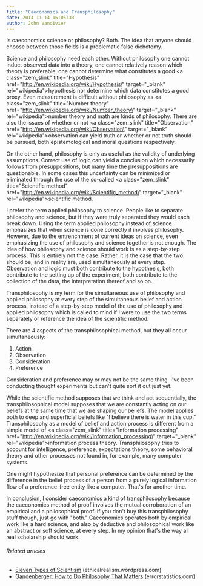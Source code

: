 ```yaml
---
title: "Caeconomics and Transphilosophy"
date: 2014-11-14 16:05:33
author: John Vandivier
---
```




Is caeconomics science or philosophy? Both. The idea that anyone should choose between those fields is a problematic false dichotomy.

Science and philosophy need each other. Without philosophy one cannot induct observed data into a theory, one cannot relatively reason which theory is preferable, one cannot determine what constitutes a good <a class=\"zem_slink\" title=\"Hypothesis\" href=\"http://en.wikipedia.org/wiki/Hypothesis\" target=\"_blank\" rel=\"wikipedia\">hypothesis</a> nor determine which data constitutes a good proxy. Even measurement is difficult without philosophy as <a class=\"zem_slink\" title=\"Number theory\" href=\"http://en.wikipedia.org/wiki/Number_theory\" target=\"_blank\" rel=\"wikipedia\">number theory</a> and math are kinds of philosophy. There are also the issues of whether or not <a class=\"zem_slink\" title=\"Observation\" href=\"http://en.wikipedia.org/wiki/Observation\" target=\"_blank\" rel=\"wikipedia\">observation</a> can yield truth or whether or not truth should be pursued, both epistemological and moral questions respectively.

On the other hand, philosophy is only as useful as the validity of underlying assumptions. Correct use of logic can yield a conclusion which necessarily follows from presuppositions, but many time the presuppositions are questionable. In some cases this uncertainty can be minimized or eliminated through the use of the so-called <a class=\"zem_slink\" title=\"Scientific method\" href=\"http://en.wikipedia.org/wiki/Scientific_method\" target=\"_blank\" rel=\"wikipedia\">scientific method</a>.

I prefer the term applied philosophy to science. People like to separate philosophy and science, but if they were truly separated they would each break down. Using the term applied philosophy instead of science emphasizes that when science is done correctly it involves philosophy. However, due to the entrenchment of current ideas on science, even emphasizing the use of philosophy and science together is not enough. The idea of how philosophy and science should work is as a step-by-step process. This is entirely not the case. Rather, it is the case that the two should be, and in reality are, used simultaneously at every step. Observation and logic must both contribute to the hypothesis, both contribute to the setting up of the experiment, both contribute to the collection of the data, the interpretation thereof and so on.

Transphilosophy is my term for the simultaneous use of philosophy and applied philosophy at every step of the simultaneous belief and action process, instead of a step-by-step model of the use of philosophy and applied philosophy which is called to mind if I were to use the two terms separately or reference the idea of the scientific method.

There are 4 aspects of the transphilosophical method, but they all occur simultaneously:
<ol>
	<li>Action</li>
	<li>Observation</li>
	<li>Consideration</li>
	<li>Preference</li>
</ol>
Consideration and preference may or may not be the same thing. I've been conducting thought experiments but can't quite sort it out just yet.

While the scientific method supposes that we think and act sequentially, the transphilosophical model supposes that we are constantly acting on our beliefs at the same time that we are shaping our beliefs. The model applies both to deep and superficial beliefs like \"I believe there is water in this cup.\" Transphilosophy as a model of belief and action process is different from a simple model of <a class=\"zem_slink\" title=\"Information processing\" href=\"http://en.wikipedia.org/wiki/Information_processing\" target=\"_blank\" rel=\"wikipedia\">information process</a> theory. Transphilosophy tries to account for intelligence, preference, expectations theory, some behavioral theory and other processes not found in, for example, many computer systems.

One might hypothesize that personal preference can be determined by the difference in the belief process of a person from a purely logical information flow of a preference-free entity like a computer. That's for another time.

In conclusion, I consider caeconomics a kind of transphilosophy because the caeconomics method of proof involves the mutual corroboration of an empirical and a philosophical proof. If you don't buy this transphilosophy stuff though, just go with \"both.\" Caeconomics operates both by empirical work like a hard science, and also by deductive and philosophical work like an abstract or soft science, at every step. In my opinion that's the way all real scholarship should work.
<h6 class=\"zemanta-related-title\" style=\"font-size:1em;\">Related articles</h6>
<ul class=\"zemanta-article-ul\">
	<li class=\"zemanta-article-ul-li\"><a href=\"http://ethicalrealism.wordpress.com/2013/08/20/eleven-types-of-scientism/\" target=\"_blank\">Eleven Types of Scientism</a> (ethicalrealism.wordpress.com)</li>
	<li class=\"zemanta-article-ul-li\"><a href=\"http://errorstatistics.com/2013/08/17/gandenberger-how-to-do-philosophy-that-matters/\" target=\"_blank\">Gandenberger: How to Do Philosophy That Matters</a> (errorstatistics.com)</li>
</ul>
